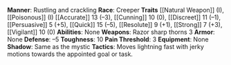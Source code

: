 **Manner**: Rustling and crackling 
**Race**: Creeper 
**Traits** [[Natural Weapon]] (I), [[Poisonous]] (I) 
[[Accurate]] 13 (–3), [[Cunning]] 10 (0), [[Discreet]] 11 (–1), [[Persuasive]] 5 (+5),
[[Quick]] 15 (–5), [[Resolute]] 9 (+1), [[Strong]] 7 (+3), [[Vigilant]] 10 (0) 
**Abilities**: None 
**Weapons**: Razor sharp thorns 3 
**Armor**: None 
**Defense**: –5 
**Toughness**: 10 
**Pain Threshold**: 3 
**Equipment**: None 
**Shadow**: Same as the mystic 
**Tactics**: Moves lightning fast with jerky motions towards the appointed goal or task.